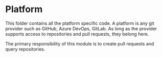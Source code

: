 # Platform

This folder contains all the platform specific code. A platform is any git provider such as GitHub, Azure DevOps,
GitLab.
As long as the provider supports access to repositories and pull requests, they belong here.

The primary responsibility of this module is to create pull requests and query repositories.